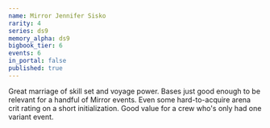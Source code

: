 ```yaml
---
name: Mirror Jennifer Sisko
rarity: 4
series: ds9
memory_alpha: ds9
bigbook_tier: 6
events: 6
in_portal: false
published: true
---
```


Great marriage of skill set and voyage power. Bases just good enough to be relevant for a handful of Mirror events. Even some hard-to-acquire arena crit rating on a short initialization. Good value for a crew who's only had one variant event.
